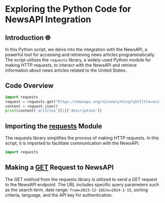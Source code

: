 # Exploring the Python Code for NewsAPI Integration

## Introduction 🌐

In this Python script, we delve into the integration with the NewsAPI, a powerful tool for accessing and retrieving news articles programmatically. The script utilizes the `requests` library, a widely-used Python module for making HTTP requests, to interact with the NewsAPI and retrieve information about news articles related to the United States.

## Code Overview

```python
import requests
request = requests.get("https://newsapi.org/v2/everything?qInTitle=united%20states&from=2023-12-16&to=2024-1-15&sortBy=popularity&language=en&apiKey={INPUT YOUR NewsAPI KEY}")
content = request.json()
print(content['articles'][1]['description'])
```
## Importing the [requests](https://en.wikipedia.org/wiki/Requests_(software)) Module

The requests library simplifies the process of making HTTP requests. In this script, it is imported to facilitate communication with the NewsAPI.
```python
import requests
```
## Making a [GET](https://developer.mozilla.org/en-US/docs/Web/HTTP/Methods/GET) Request to NewsAPI

The GET method from the requests library is utilized to send a GET request to the NewsAPI endpoint. The URL includes specific query parameters such as the search term, date range: `from=2023-12-16&to=2024-1-15`, sorting criteria, language, and the API key for authentication.


